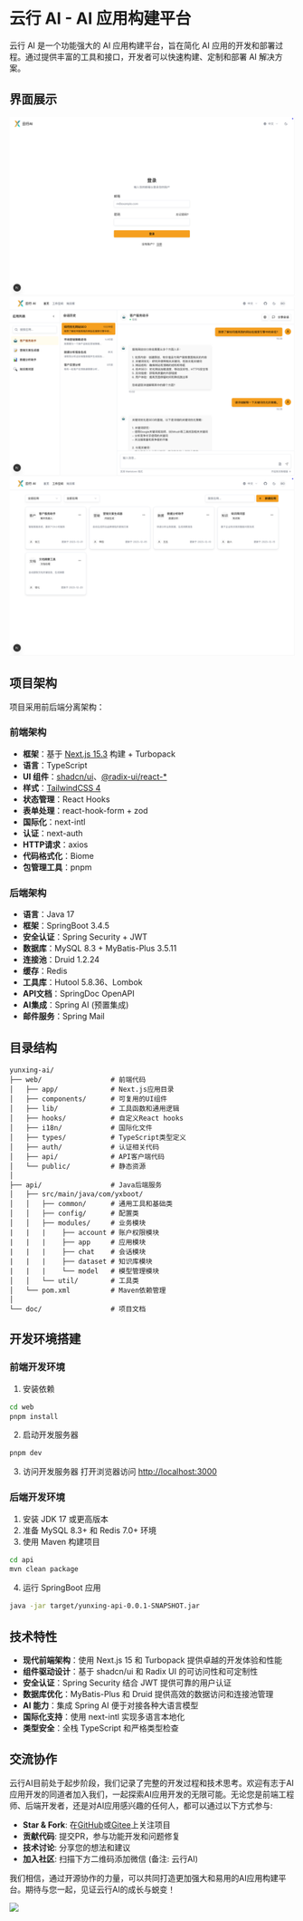 # 云行 AI - AI 应用构建平台

云行 AI 是一个功能强大的 AI 应用构建平台，旨在简化 AI 应用的开发和部署过程。通过提供丰富的工具和接口，开发者可以快速构建、定制和部署 AI 解决方案。

## 界面展示
![](https://github.com/boyazuo/yunxing-ai/blob/main/web/public/images/login.png?raw=true)
![](https://github.com/boyazuo/yunxing-ai/blob/main/web/public/images/chat.png?raw=true)
![](https://github.com/boyazuo/yunxing-ai/blob/main/web/public/images/apps.png?raw=true)

## 项目架构

项目采用前后端分离架构：

### 前端架构

- **框架**：基于 [Next.js 15.3](https://nextjs.org) 构建 + Turbopack
- **语言**：TypeScript
- **UI 组件**：[shadcn/ui](https://ui.shadcn.com/)、[@radix-ui/react-*](https://www.radix-ui.com/)
- **样式**：[TailwindCSS 4](https://tailwindcss.com/)
- **状态管理**：React Hooks
- **表单处理**：react-hook-form + zod
- **国际化**：next-intl
- **认证**：next-auth
- **HTTP请求**：axios
- **代码格式化**：Biome
- **包管理工具**：pnpm

### 后端架构

- **语言**：Java 17
- **框架**：SpringBoot 3.4.5
- **安全认证**：Spring Security + JWT
- **数据库**：MySQL 8.3 + MyBatis-Plus 3.5.11
- **连接池**：Druid 1.2.24
- **缓存**：Redis
- **工具库**：Hutool 5.8.36、Lombok
- **API文档**：SpringDoc OpenAPI
- **AI集成**：Spring AI (预置集成)
- **邮件服务**：Spring Mail

## 目录结构

```
yunxing-ai/
├── web/                 # 前端代码
│   ├── app/             # Next.js应用目录
│   ├── components/      # 可复用的UI组件
│   ├── lib/             # 工具函数和通用逻辑
│   ├── hooks/           # 自定义React hooks
│   ├── i18n/            # 国际化文件
│   ├── types/           # TypeScript类型定义
│   ├── auth/            # 认证相关代码
│   ├── api/             # API客户端代码
│   └── public/          # 静态资源
│
├── api/                 # Java后端服务
│   ├── src/main/java/com/yxboot/
│   │   ├── common/      # 通用工具和基础类
│   │   ├── config/      # 配置类
│   │   ├── modules/     # 业务模块
|   |   |    ├── account # 账户权限模块
|   |   |    ├── app     # 应用模块
|   |   |    ├── chat    # 会话模块
|   |   |    ├── dataset # 知识库模块
|   |   |    └── model   # 模型管理模块
│   │   └── util/        # 工具类
│   └── pom.xml          # Maven依赖管理
│
└── doc/                 # 项目文档
```

## 开发环境搭建

### 前端开发环境

1. 安装依赖

```bash
cd web
pnpm install
```

2. 启动开发服务器

```bash
pnpm dev
```

3. 访问开发服务器
   打开浏览器访问 [http://localhost:3000](http://localhost:3000)

### 后端开发环境

1. 安装 JDK 17 或更高版本
2. 准备 MySQL 8.3+ 和 Redis 7.0+ 环境
3. 使用 Maven 构建项目

```bash
cd api
mvn clean package
```

4. 运行 SpringBoot 应用

```bash
java -jar target/yunxing-api-0.0.1-SNAPSHOT.jar
```

## 技术特性

- **现代前端架构**：使用 Next.js 15 和 Turbopack 提供卓越的开发体验和性能
- **组件驱动设计**：基于 shadcn/ui 和 Radix UI 的可访问性和可定制性
- **安全认证**：Spring Security 结合 JWT 提供可靠的用户认证
- **数据库优化**：MyBatis-Plus 和 Druid 提供高效的数据访问和连接池管理
- **AI 能力**：集成 Spring AI 便于对接各种大语言模型
- **国际化支持**：使用 next-intl 实现多语言本地化
- **类型安全**：全栈 TypeScript 和严格类型检查


## 交流协作

云行AI目前处于起步阶段，我们记录了完整的开发过程和技术思考。欢迎有志于AI应用开发的同道者加入我们，一起探索AI应用开发的无限可能。无论您是前端工程师、后端开发者，还是对AI应用感兴趣的任何人，都可以通过以下方式参与:

- **Star & Fork**: 在[GitHub](https://github.com/boyazuo/yunxing-ai)或[Gitee](https://gitee.com/yxboot/yunxing-ai)上关注项目
- **贡献代码**: 提交PR，参与功能开发和问题修复
- **技术讨论**: 分享您的想法和建议
- **加入社区**: 扫描下方二维码添加微信 (备注: 云行AI)

我们相信，通过开源协作的力量，可以共同打造更加强大和易用的AI应用构建平台。期待与您一起，见证云行AI的成长与蜕变！

<img src="https://yxboot-oss.oss-cn-beijing.aliyuncs.com/images/weixin-boya.png" width="160" />
